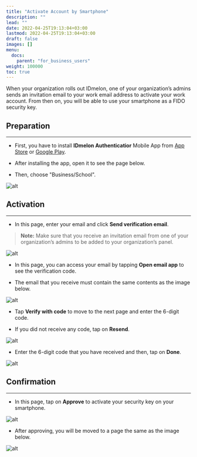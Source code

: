 ```yaml
---
title: "Activate Account by Smartphone"
description: ""
lead: ""
date: 2022-04-25T19:13:04+03:00
lastmod: 2022-04-25T19:13:04+03:00
draft: false
images: []
menu:
  docs:
    parent: "for_business_users"
weight: 100000
toc: true
---
```


When your organization rolls out IDmelon, one of your organization’s admins sends an invitation email to your work email
address to activate your work account.
From then on, you will be able to use your smartphone as a FIDO security key.

## Preparation

---

- First, you have to install **IDmelon Authenticatior** Mobile App from [App Store](https://apps.apple.com/ca/app/idmelon/id1511376376) or [Google Play](https://play.google.com/store/apps/details?id=com.vancosys.authenticator.business&pli=1).

- After installing the app, open it to see the page below.

- Then, choose "Business/School".

![alt](/images/vendor/UserPanel/activate_b_1.png)

## Activation

---

- In this page, enter your email and click **Send verification email**.

> **Note:** Make sure that you receive an invitation email from one of your organization’s admins to be added to your organization’s panel.

![alt](/images/vendor/UserPanel/activate_b_2.png)

- In this page, you can access your email by tapping **Open email app** to see the verification code.

- The email that you receive must contain the same contents as the image below.

![alt](/images/vendor/UserPanel/activate_b_7.png)

- Tap **Verify with code** to move to the next page and enter the 6-digit code.

- If you did not receive any code, tap on **Resend**.

![alt](/images/vendor/UserPanel/activate_b_3.png)

- Enter the 6-digit code that you have received and then, tap on **Done**.

![alt](/images/vendor/UserPanel/activate_b_4.png)

## Confirmation

---

- In this page, tap on **Approve** to activate your security key on your smartphone.

![alt](/images/vendor/UserPanel/activate_b_5.jpg)

- After approving, you will be moved to a page the same as the image below.

![alt](/images/vendor/UserPanel/activate_b_6.png)
